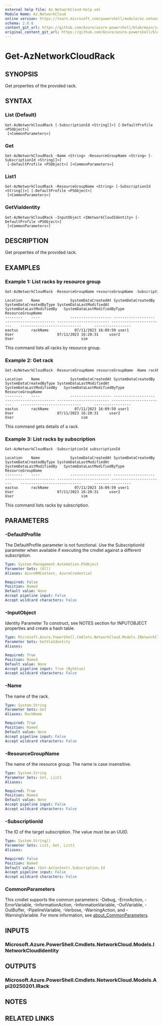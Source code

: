 ```yaml
---
external help file: Az.NetworkCloud-help.xml
Module Name: Az.NetworkCloud
online version: https://learn.microsoft.com/powershell/module/az.networkcloud/get-aznetworkcloudrack
schema: 2.0.0
content_git_url: https://github.com/Azure/azure-powershell/blob/main/src/NetworkCloud/NetworkCloud/help/Get-AzNetworkCloudRack.md
original_content_git_url: https://github.com/Azure/azure-powershell/blob/main/src/NetworkCloud/NetworkCloud/help/Get-AzNetworkCloudRack.md
---
```


# Get-AzNetworkCloudRack

## SYNOPSIS
Get properties of the provided rack.

## SYNTAX

### List (Default)
```
Get-AzNetworkCloudRack [-SubscriptionId <String[]>] [-DefaultProfile <PSObject>]
 [<CommonParameters>]
```

### Get
```
Get-AzNetworkCloudRack -Name <String> -ResourceGroupName <String> [-SubscriptionId <String[]>]
 [-DefaultProfile <PSObject>] [<CommonParameters>]
```

### List1
```
Get-AzNetworkCloudRack -ResourceGroupName <String> [-SubscriptionId <String[]>] [-DefaultProfile <PSObject>]
 [<CommonParameters>]
```

### GetViaIdentity
```
Get-AzNetworkCloudRack -InputObject <INetworkCloudIdentity> [-DefaultProfile <PSObject>]
 [<CommonParameters>]
```

## DESCRIPTION
Get properties of the provided rack.

## EXAMPLES

### Example 1: List racks by resource group
```powershell
Get-AzNetworkCloudRack -ResourceGroupName resourceGroupName -SubscriptionId subscriptionId
```

```output
Location    Name              SystemDataCreatedAt SystemDataCreatedBy  SystemDataCreatedByType SystemDataLastModifiedAt SystemDataLastModifiedBy   SystemDataLastModifiedByType       ResourceGroupName
--------    ----              ------------------- -------------------  ----------------------- ------------------------ ------------------------    ----------------------------      -----------------
eastus      rackName            07/11/2023 16:09:59 user1               User                    07/11/2023 16:20:31     user2                       User                               sim
```

This command lists all racks by resource group.

### Example 2: Get rack
```powershell
Get-AzNetworkCloudRack -ResourceGroupName resourceGroupName -Name rackName -SubscriptionId subscriptionId
```

```output
Location    Name              SystemDataCreatedAt SystemDataCreatedBy  SystemDataCreatedByType SystemDataLastModifiedAt SystemDataLastModifiedBy   SystemDataLastModifiedByType       ResourceGroupName
--------    ----              ------------------- -------------------  ----------------------- ------------------------ ------------------------    ----------------------------      -----------------
eastus      rackName            07/11/2023 16:09:59 user1               User                    07/11/2023 16:20:31     user2                       User                               sim
```

This command gets details of a rack.

### Example 3: List racks by subscription
```powershell
Get-AzNetworkCloudRack -SubscriptionId subscriptionId
```

```output
Location    Name              SystemDataCreatedAt SystemDataCreatedBy  SystemDataCreatedByType SystemDataLastModifiedAt SystemDataLastModifiedBy   SystemDataLastModifiedByType       ResourceGroupName
--------    ----              ------------------- -------------------  ----------------------- ------------------------ ------------------------    ----------------------------      -----------------
eastus      rackName            07/11/2023 16:09:59 user1               User                    07/11/2023 16:20:31     user2                       User                               sim
```

This command lists racks by subscription.

## PARAMETERS

### -DefaultProfile
The DefaultProfile parameter is not functional.
Use the SubscriptionId parameter when available if executing the cmdlet against a different subscription.

```yaml
Type: System.Management.Automation.PSObject
Parameter Sets: (All)
Aliases: AzureRMContext, AzureCredential

Required: False
Position: Named
Default value: None
Accept pipeline input: False
Accept wildcard characters: False
```

### -InputObject
Identity Parameter
To construct, see NOTES section for INPUTOBJECT properties and create a hash table.

```yaml
Type: Microsoft.Azure.PowerShell.Cmdlets.NetworkCloud.Models.INetworkCloudIdentity
Parameter Sets: GetViaIdentity
Aliases:

Required: True
Position: Named
Default value: None
Accept pipeline input: True (ByValue)
Accept wildcard characters: False
```

### -Name
The name of the rack.

```yaml
Type: System.String
Parameter Sets: Get
Aliases: RackName

Required: True
Position: Named
Default value: None
Accept pipeline input: False
Accept wildcard characters: False
```

### -ResourceGroupName
The name of the resource group.
The name is case insensitive.

```yaml
Type: System.String
Parameter Sets: Get, List1
Aliases:

Required: True
Position: Named
Default value: None
Accept pipeline input: False
Accept wildcard characters: False
```

### -SubscriptionId
The ID of the target subscription.
The value must be an UUID.

```yaml
Type: System.String[]
Parameter Sets: List, Get, List1
Aliases:

Required: False
Position: Named
Default value: (Get-AzContext).Subscription.Id
Accept pipeline input: False
Accept wildcard characters: False
```

### CommonParameters
This cmdlet supports the common parameters: -Debug, -ErrorAction, -ErrorVariable, -InformationAction, -InformationVariable, -OutVariable, -OutBuffer, -PipelineVariable, -Verbose, -WarningAction, and -WarningVariable. For more information, see [about_CommonParameters](http://go.microsoft.com/fwlink/?LinkID=113216).

## INPUTS

### Microsoft.Azure.PowerShell.Cmdlets.NetworkCloud.Models.INetworkCloudIdentity

## OUTPUTS

### Microsoft.Azure.PowerShell.Cmdlets.NetworkCloud.Models.Api20250201.IRack

## NOTES

## RELATED LINKS

